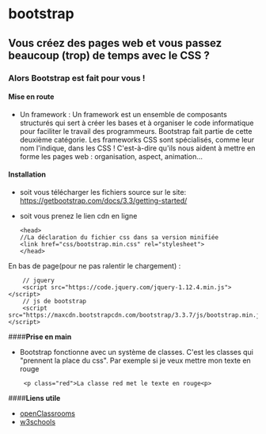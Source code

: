 # bootstrap

## Vous créez des pages web et vous passez beaucoup (trop) de temps avec le CSS ?

### __Alors Bootstrap est fait pour vous !__

#### __Mise en route__

+ Un framework :
    Un framework est un ensemble de composants structurés qui sert à créer les bases et à organiser le code informatique pour faciliter le travail des programmeurs. 
    Bootstrap fait partie de cette deuxième catégorie. Les frameworks CSS sont spécialisés, comme leur nom l'indique, dans les CSS ! C'est-à-dire qu'ils nous aident à mettre en forme les pages web : organisation, aspect, animation…
    
#### __Installation__

  + soit vous télécharger les fichiers source sur le site: https://getbootstrap.com/docs/3.3/getting-started/ 
  + soit vous prenez le lien cdn en ligne 
            
        <head>
        //La déclaration du fichier css dans sa version minifiée
        <link href="css/bootstrap.min.css" rel="stylesheet">
        </head>
   En bas de page(pour ne pas ralentir le chargement) : 
   
        // jquery
        <script src="https://code.jquery.com/jquery-1.12.4.min.js"></script>
        // js de bootstrap
        <script src="https://maxcdn.bootstrapcdn.com/bootstrap/3.3.7/js/bootstrap.min.js"></script>
        
 ####__Prise en main__
 
 + Bootstrap fonctionne avec un système de classes. C'est les classes qui "prennent la place du css". Par exemple si je veux mettre mon texte en rouge
          
        <p class="red">La classe red met le texte en rouge<p>
 
 ####__Liens utile__   
 
 + [openClassrooms](https://openclassrooms.com/courses/prenez-en-main-bootstrap/mise-en-route-8)
 + [w3schools](https://www.w3schools.com/bootstrap/default.asp)
